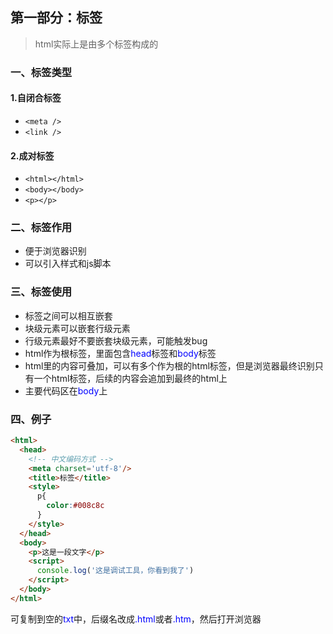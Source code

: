 ## 第一部分：标签

> html实际上是由多个标签构成的

### 一、标签类型

#### 1.自闭合标签

* `<meta />`
* `<link />`

#### 2.成对标签

* `<html></html>`
* `<body></body>`
* `<p></p>`

### 二、标签作用

* 便于浏览器识别
* 可以引入样式和js脚本

### 三、标签使用
* 标签之间可以相互嵌套
* 块级元素可以嵌套行级元素
* 行级元素最好不要嵌套块级元素，可能触发bug
* html作为根标签，里面包含<font color='blue'>head</font>标签和<font color='blue'>body</font>标签
* html里的内容可叠加，可以有多个作为根的html标签，但是浏览器最终识别只有一个html标签，后续的内容会追加到最终的html上
* 主要代码区在<font color='blue'>body</font>上

### 四、例子
```html
<html>
  <head>
    <!-- 中文编码方式 -->
    <meta charset='utf-8'/>
    <title>标签</title>
    <style>
      p{
        color:#008c8c
      }
    </style>
  </head>
  <body>
    <p>这是一段文字</p>
    <script>
      console.log('这是调试工具，你看到我了')
    </script>  
  </body>
</html>
```
可复制到空的<font color='blue'>txt</font>中，后缀名改成<font color='blue'>.html</font>或者<font color='blue'>.htm</font>，然后打开浏览器
